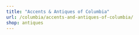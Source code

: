 ```yaml
---
title: "Accents & Antiques of Columbia"
url: /columbia/accents-and-antiques-of-columbia/
shop: antiques
---
```

